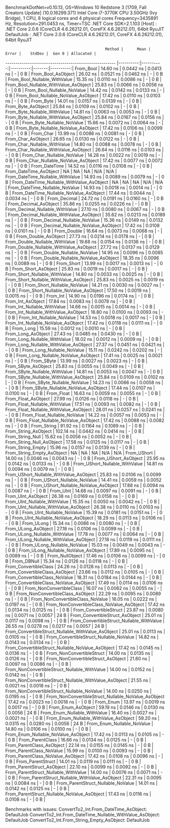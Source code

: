 
BenchmarkDotNet=v0.10.13, OS=Windows 10 Redstone 3 [1709, Fall Creators Update] (10.0.16299.371)
Intel Core i7-3770K CPU 3.50GHz (Ivy Bridge), 1 CPU, 8 logical cores and 4 physical cores
Frequency=3435891 Hz, Resolution=291.0453 ns, Timer=TSC
.NET Core SDK=2.1.103
  [Host]     : .NET Core 2.0.6 (CoreCLR 4.6.26212.01, CoreFX 4.6.26212.01), 64bit RyuJIT
  DefaultJob : .NET Core 2.0.6 (CoreCLR 4.6.26212.01, CoreFX 4.6.26212.01), 64bit RyuJIT


                                                Method |      Mean |     Error |    StdDev |  Gen 0 | Allocated |
------------------------------------------------------ |----------:|----------:|----------:|-------:|----------:|
                                             From_Bool |  14.60 ns | 0.0442 ns | 0.0413 ns |      - |       0 B |
                                    From_Bool_AsObject |  26.02 ns | 0.0521 ns | 0.0462 ns |      - |       0 B |
                          From_Bool_Nullable_WithValue |  15.35 ns | 0.0110 ns | 0.0086 ns |      - |       0 B |
                 From_Bool_Nullable_WithValue_AsObject |  25.83 ns | 0.0066 ns | 0.0056 ns |      - |       0 B |
                            From_Bool_Nullable_NoValue |  14.42 ns | 0.0142 ns | 0.0133 ns |      - |       0 B |
                   From_Bool_Nullable_NoValue_AsObject |  17.42 ns | 0.0110 ns | 0.0103 ns |      - |       0 B |
                                             From_Byte |  14.01 ns | 0.0157 ns | 0.0139 ns |      - |       0 B |
                                    From_Byte_AsObject |  25.84 ns | 0.0109 ns | 0.0102 ns |      - |       0 B |
                          From_Byte_Nullable_WithValue |  14.81 ns | 0.0063 ns | 0.0053 ns |      - |       0 B |
                 From_Byte_Nullable_WithValue_AsObject |  25.84 ns | 0.0167 ns | 0.0156 ns |      - |       0 B |
                            From_Byte_Nullable_NoValue |  15.66 ns | 0.0072 ns | 0.0064 ns |      - |       0 B |
                   From_Byte_Nullable_NoValue_AsObject |  17.42 ns | 0.0106 ns | 0.0099 ns |      - |       0 B |
                                             From_Char |  13.99 ns | 0.0086 ns | 0.0081 ns |      - |       0 B |
                                    From_Char_AsObject |  26.65 ns | 0.0130 ns | 0.0122 ns |      - |       0 B |
                          From_Char_Nullable_WithValue |  14.80 ns | 0.0088 ns | 0.0078 ns |      - |       0 B |
                 From_Char_Nullable_WithValue_AsObject |  26.64 ns | 0.0116 ns | 0.0103 ns |      - |       0 B |
                            From_Char_Nullable_NoValue |  14.28 ns | 0.0022 ns | 0.0019 ns |      - |       0 B |
                   From_Char_Nullable_NoValue_AsObject |  17.42 ns | 0.0077 ns | 0.0072 ns |      - |       0 B |
                                         From_DateTime |  14.52 ns | 0.0116 ns | 0.0108 ns |      - |       0 B |
                                From_DateTime_AsObject |        NA |        NA |        NA |    N/A |       N/A |
                      From_DateTime_Nullable_WithValue |  14.93 ns | 0.0089 ns | 0.0079 ns |      - |       0 B |
             From_DateTime_Nullable_WithValue_AsObject |        NA |        NA |        NA |    N/A |       N/A |
                        From_DateTime_Nullable_NoValue |  14.93 ns | 0.0018 ns | 0.0014 ns |      - |       0 B |
               From_DateTime_Nullable_NoValue_AsObject |  17.44 ns | 0.0044 ns | 0.0034 ns |      - |       0 B |
                                          From_Decimal |  24.72 ns | 0.0191 ns | 0.0160 ns |      - |       0 B |
                                 From_Decimal_AsObject |  35.86 ns | 0.0255 ns | 0.0226 ns |      - |       0 B |
                       From_Decimal_Nullable_WithValue |  27.10 ns | 0.0080 ns | 0.0067 ns |      - |       0 B |
              From_Decimal_Nullable_WithValue_AsObject |  35.62 ns | 0.0213 ns | 0.0189 ns |      - |       0 B |
                         From_Decimal_Nullable_NoValue |  15.36 ns | 0.0149 ns | 0.0132 ns |      - |       0 B |
                From_Decimal_Nullable_NoValue_AsObject |  17.42 ns | 0.0108 ns | 0.0101 ns |      - |       0 B |
                                           From_Double |  16.64 ns | 0.0073 ns | 0.0068 ns |      - |       0 B |
                                  From_Double_AsObject |  27.73 ns | 0.0214 ns | 0.0178 ns |      - |       0 B |
                        From_Double_Nullable_WithValue |  19.68 ns | 0.0154 ns | 0.0136 ns |      - |       0 B |
               From_Double_Nullable_WithValue_AsObject |  27.72 ns | 0.0137 ns | 0.0129 ns |      - |       0 B |
                          From_Double_Nullable_NoValue |  14.95 ns | 0.0096 ns | 0.0085 ns |      - |       0 B |
                 From_Double_Nullable_NoValue_AsObject |  18.35 ns | 0.0096 ns | 0.0089 ns |      - |       0 B |
                                            From_Short |  13.99 ns | 0.0017 ns | 0.0013 ns |      - |       0 B |
                                   From_Short_AsObject |  25.83 ns | 0.0019 ns | 0.0017 ns |      - |       0 B |
                         From_Short_Nullable_WithValue |  14.80 ns | 0.0033 ns | 0.0025 ns |      - |       0 B |
                From_Short_Nullable_WithValue_AsObject |  25.83 ns | 0.0025 ns | 0.0019 ns |      - |       0 B |
                           From_Short_Nullable_NoValue |  14.21 ns | 0.0030 ns | 0.0027 ns |      - |       0 B |
                  From_Short_Nullable_NoValue_AsObject |  17.50 ns | 0.0019 ns | 0.0015 ns |      - |       0 B |
                                              From_Int |  14.90 ns | 0.0196 ns | 0.0174 ns |      - |       0 B |
                                     From_Int_AsObject |  17.84 ns | 0.0083 ns | 0.0078 ns |      - |       0 B |
                           From_Int_Nullable_WithValue |  14.66 ns | 0.0015 ns | 0.0014 ns |      - |       0 B |
                  From_Int_Nullable_WithValue_AsObject |  18.80 ns | 0.0100 ns | 0.0093 ns |      - |       0 B |
                             From_Int_Nullable_NoValue |  14.53 ns | 0.0018 ns | 0.0017 ns |      - |       0 B |
                    From_Int_Nullable_NoValue_AsObject |  17.42 ns | 0.0118 ns | 0.0111 ns |      - |       0 B |
                                             From_Long |  15.59 ns | 0.0012 ns | 0.0010 ns |      - |       0 B |
                                    From_Long_AsObject |  27.43 ns | 0.0485 ns | 0.0430 ns |      - |       0 B |
                          From_Long_Nullable_WithValue |  18.02 ns | 0.0012 ns | 0.0009 ns |      - |       0 B |
                 From_Long_Nullable_WithValue_AsObject |  27.37 ns | 0.0451 ns | 0.0421 ns |      - |       0 B |
                            From_Long_Nullable_NoValue |  15.11 ns | 0.0242 ns | 0.0202 ns |      - |       0 B |
                   From_Long_Nullable_NoValue_AsObject |  17.41 ns | 0.0025 ns | 0.0021 ns |      - |       0 B |
                                            From_SByte |  13.99 ns | 0.0027 ns | 0.0023 ns |      - |       0 B |
                                   From_SByte_AsObject |  25.83 ns | 0.0055 ns | 0.0049 ns |      - |       0 B |
                         From_SByte_Nullable_WithValue |  14.81 ns | 0.0053 ns | 0.0047 ns |      - |       0 B |
                From_SByte_Nullable_WithValue_AsObject |  25.84 ns | 0.0109 ns | 0.0102 ns |      - |       0 B |
                           From_SByte_Nullable_NoValue |  14.23 ns | 0.0066 ns | 0.0058 ns |      - |       0 B |
                  From_SByte_Nullable_NoValue_AsObject |  17.44 ns | 0.0107 ns | 0.0100 ns |      - |       0 B |
                                            From_Float |  16.63 ns | 0.0059 ns | 0.0055 ns |      - |       0 B |
                                   From_Float_AsObject |  27.99 ns | 0.0126 ns | 0.0118 ns |      - |       0 B |
                         From_Float_Nullable_WithValue |  17.51 ns | 0.0093 ns | 0.0082 ns |      - |       0 B |
                From_Float_Nullable_WithValue_AsObject |  28.01 ns | 0.0257 ns | 0.0241 ns |      - |       0 B |
                           From_Float_Nullable_NoValue |  14.22 ns | 0.0057 ns | 0.0053 ns |      - |       0 B |
                  From_Float_Nullable_NoValue_AsObject |  17.42 ns | 0.0088 ns | 0.0082 ns |      - |       0 B |
                                           From_String |  91.92 ns | 0.1164 ns | 0.1089 ns |      - |       0 B |
                                  From_String_AsObject | 102.14 ns | 0.0442 ns | 0.0414 ns |      - |       0 B |
                                      From_String_Null |  15.62 ns | 0.0056 ns | 0.0052 ns |      - |       0 B |
                             From_String_Null_AsObject |  17.58 ns | 0.0125 ns | 0.0117 ns |      - |       0 B |
                                     From_String_Empty |  15.96 ns | 0.0157 ns | 0.0139 ns |      - |       0 B |
                            From_String_Empty_AsObject |        NA |        NA |        NA |    N/A |       N/A |
                                           From_UShort |  14.00 ns | 0.0046 ns | 0.0043 ns |      - |       0 B |
                                  From_UShort_AsObject |  25.95 ns | 0.0142 ns | 0.0133 ns |      - |       0 B |
                        From_UShort_Nullable_WithValue |  14.81 ns | 0.0094 ns | 0.0079 ns |      - |       0 B |
               From_UShort_Nullable_WithValue_AsObject |  25.83 ns | 0.0106 ns | 0.0099 ns |      - |       0 B |
                          From_UShort_Nullable_NoValue |  14.41 ns | 0.0059 ns | 0.0052 ns |      - |       0 B |
                 From_UShort_Nullable_NoValue_AsObject |  17.88 ns | 0.0094 ns | 0.0087 ns |      - |       0 B |
                                             From_UInt |  14.68 ns | 0.0097 ns | 0.0091 ns |      - |       0 B |
                                    From_UInt_AsObject |  26.38 ns | 0.0169 ns | 0.0158 ns |      - |       0 B |
                          From_UInt_Nullable_WithValue |  15.35 ns | 0.0050 ns | 0.0042 ns |      - |       0 B |
                 From_UInt_Nullable_WithValue_AsObject |  26.38 ns | 0.0110 ns | 0.0103 ns |      - |       0 B |
                            From_UInt_Nullable_NoValue |  15.39 ns | 0.0181 ns | 0.0151 ns |      - |       0 B |
                   From_UInt_Nullable_NoValue_AsObject |  18.29 ns | 0.0113 ns | 0.0106 ns |      - |       0 B |
                                            From_ULong |  15.34 ns | 0.0086 ns | 0.0080 ns |      - |       0 B |
                                   From_ULong_AsObject |  27.18 ns | 0.0106 ns | 0.0099 ns |      - |       0 B |
                         From_ULong_Nullable_WithValue |  17.78 ns | 0.0077 ns | 0.0064 ns |      - |       0 B |
                From_ULong_Nullable_WithValue_AsObject |  27.18 ns | 0.0119 ns | 0.0111 ns |      - |       0 B |
                           From_ULong_Nullable_NoValue |  15.03 ns | 0.0049 ns | 0.0043 ns |      - |       0 B |
                  From_ULong_Nullable_NoValue_AsObject |  17.89 ns | 0.0095 ns | 0.0089 ns |      - |       0 B |
                                       From_NullObject |  17.46 ns | 0.0106 ns | 0.0099 ns |      - |       0 B |
                                           From_DBNull |  15.34 ns | 0.0126 ns | 0.0118 ns |      - |       0 B |
                                 From_ConvertibleClass |  24.26 ns | 0.0128 ns | 0.0113 ns |      - |       0 B |
                        From_ConvertibleClass_AsObject |  23.66 ns | 0.0112 ns | 0.0105 ns |      - |       0 B |
                         From_ConvertibleClass_NoValue |  18.31 ns | 0.0184 ns | 0.0144 ns |      - |       0 B |
                From_ConvertibleClass_NoValue_AsObject |  17.49 ns | 0.0114 ns | 0.0106 ns |      - |       0 B |
                              From_NonConvertibleClass |  16.07 ns | 0.0062 ns | 0.0055 ns |      - |       0 B |
                     From_NonConvertibleClass_AsObject |  22.29 ns | 0.0095 ns | 0.0089 ns |      - |       0 B |
                      From_NonConvertibleClass_NoValue |  16.05 ns | 0.0222 ns | 0.0197 ns |      - |       0 B |
             From_NonConvertibleClass_NoValue_AsObject |  17.42 ns | 0.0134 ns | 0.0125 ns |      - |       0 B |
                                From_ConvertibleStruct |  23.87 ns | 0.0080 ns | 0.0071 ns | 0.0057 |      24 B |
                       From_ConvertibleStruct_AsObject |  25.01 ns | 0.0117 ns | 0.0098 ns |      - |       0 B |
             From_ConvertibleStruct_Nullable_WithValue |  26.55 ns | 0.0278 ns | 0.0217 ns | 0.0057 |      24 B |
    From_ConvertibleStruct_Nullable_WithValue_AsObject |  25.01 ns | 0.0113 ns | 0.0105 ns |      - |       0 B |
               From_ConvertibleStruct_Nullable_NoValue |  14.82 ns | 0.0143 ns | 0.0134 ns |      - |       0 B |
      From_ConvertibleStruct_Nullable_NoValue_AsObject |  17.42 ns | 0.0145 ns | 0.0136 ns |      - |       0 B |
                             From_NonConvertibleStruct |  14.00 ns | 0.0135 ns | 0.0126 ns |      - |       0 B |
                    From_NonConvertibleStruct_AsObject |  21.60 ns | 0.0097 ns | 0.0086 ns |      - |       0 B |
          From_NonConvertibleStruct_Nullable_WithValue |  14.00 ns | 0.0152 ns | 0.0142 ns |      - |       0 B |
 From_NonConvertibleStruct_Nullable_WithValue_AsObject |  21.55 ns | 0.0021 ns | 0.0018 ns |      - |       0 B |
            From_NonConvertibleStruct_Nullable_NoValue |  14.00 ns | 0.0250 ns | 0.0195 ns |      - |       0 B |
   From_NonConvertibleStruct_Nullable_NoValue_AsObject |  17.42 ns | 0.0023 ns | 0.0018 ns |      - |       0 B |
                                             From_Enum |  13.97 ns | 0.0019 ns | 0.0017 ns |      - |       0 B |
                                    From_Enum_AsObject |  59.19 ns | 0.0146 ns | 0.0130 ns | 0.0056 |      24 B |
                          From_Enum_Nullable_WithValue |  16.40 ns | 0.0027 ns | 0.0021 ns |      - |       0 B |
                 From_Enum_Nullable_WithValue_AsObject |  59.20 ns | 0.0315 ns | 0.0280 ns | 0.0056 |      24 B |
                            From_Enum_Nullable_NoValue |  14.80 ns | 0.0106 ns | 0.0100 ns |      - |       0 B |
                   From_Enum_Nullable_NoValue_AsObject |  17.42 ns | 0.0113 ns | 0.0105 ns |      - |       0 B |
                                      From_ParentClass |  16.66 ns | 0.0134 ns | 0.0125 ns |      - |       0 B |
                             From_ParentClass_AsObject |  22.14 ns | 0.0155 ns | 0.0145 ns |      - |       0 B |
                              From_ParentClass_NoValue |  15.99 ns | 0.0100 ns | 0.0093 ns |      - |       0 B |
                     From_ParentClass_NoValue_AsObject |  17.42 ns | 0.0108 ns | 0.0096 ns |      - |       0 B |
                                     From_ParentStruct |  14.01 ns | 0.0119 ns | 0.0111 ns |      - |       0 B |
                            From_ParentStruct_AsObject |  22.10 ns | 0.0099 ns | 0.0092 ns |      - |       0 B |
                  From_ParentStruct_Nullable_WithValue |  14.00 ns | 0.0076 ns | 0.0071 ns |      - |       0 B |
         From_ParentStruct_Nullable_WithValue_AsObject |  22.31 ns | 0.0095 ns | 0.0084 ns |      - |       0 B |
                    From_ParentStruct_Nullable_NoValue |  14.01 ns | 0.0142 ns | 0.0125 ns |      - |       0 B |
           From_ParentStruct_Nullable_NoValue_AsObject |  17.43 ns | 0.0116 ns | 0.0108 ns |      - |       0 B |

Benchmarks with issues:
  ConvertTo2_Int.From_DateTime_AsObject: DefaultJob
  ConvertTo2_Int.From_DateTime_Nullable_WithValue_AsObject: DefaultJob
  ConvertTo2_Int.From_String_Empty_AsObject: DefaultJob

